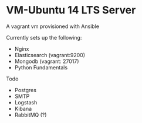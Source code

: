# VM-Ubuntu 14 LTS Server

A vagrant vm provisioned with Ansible

Currently sets up the following:

- Nginx
- Elasticsearch (vagrant:9200)
- Mongodb (vagrant: 27017)
- Python Fundamentals

Todo

- Postgres
- SMTP
- Logstash
- Kibana
- RabbitMQ (?)
